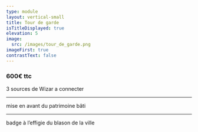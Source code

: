 ```yaml
---
type: module
layout: vertical-small
title: Tour de garde
isTitleDisplayed: true
elevation: 5
image:
  src: /images/tour_de_garde.png
imageFirst: true
contrastText: false
---
```

### **600€ ttc**
3 sources de Wizar a connecter

---
mise en avant du patrimoine bâti

---
badge à l’effigie du blason de la ville
